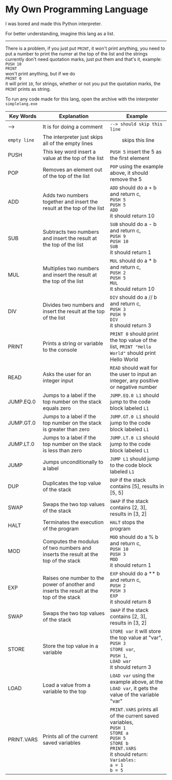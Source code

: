 # My Own Programming Language

I was bored and made this Python interpreter.


For better understanding, imagine this lang as a list.

_________________________________________________________________

There is a problem, if you just put `PRINT`, it won't print anything, you need to put a number to print the numer at the top of the list and the strings currently don't need quotation marks, just put them and that's it, example: <br> `PUSH 10` <br> `PRINT` <br> won't print anything, but if we do <br> `PRINT 0` <br> it will print `10`, for strings, whether or not you put the quotation marks, the `PRINT` prints as string.

To run any code made for this lang, open the archive with the interpreter `simplelang.exe`

| Key Words    | Explanation                                                            | Example                                                      |
|--------------|------------------------------------------------------------------------|--------------------------------------------------------------|
| -->          | It is for doing a comment                                              | `--> should skip this line`                                  |
| `empty line` | The interpreter just skips all of the empty lines                      | `    ` skips this line                                       |
| PUSH         | This key word insert a value at the top of the list                    | `PUSH 5` insert the 5 as the first element                   |
| POP          | Removes an element out of the top of the list                          | `POP` using the example above, it should remove the 5        |
| ADD          | Adds two numbers together and insert the result at the top of the list | `ADD` should do a + b and return c, <br> `PUSH 5` <br> `PUSH 5` <br> `ADD` <br> it should return 10                   |
| SUB          | Subtracts two numbers and insert the result at the top of the list     | `SUB` should do a - b and return c, <br> `PUSH 9` <br> `PUSH 10` <br> `SUB` <br> it should return 1                   |
| MUL          | Multiplies two numbers and insert the result at the top of the list    | `MUL` should do a * b and return c, <br> `PUSH 2` <br> `PUSH 5` <br> `MUL` <br> it should return 10                   |
| DIV          | Divides two numbers and insert the result at the top of the list       | `DIV` should do a // b and return c, <br> `PUSH 3` <br> `PUSH 9` <br> `DIV` <br> it should return 3                   |
| PRINT        | Prints a string or variable to the console                             | `PRINT 0` should print the top value of the list, `PRINT "Hello World"` should print Hello World                      |
| READ         | Asks the user for an integer input                                     | `READ` should wait for the user to input an integer, any positive or negative number                                  |
| JUMP.EQ.0    | Jumps to a label if the top number on the stack equals zero            | `JUMP.EQ.0 L1` should jump to the code block labeled `L1`  |
| JUMP.GT.0    | Jumps to a label if the top number on the stack is greater than zero   | `JUMP.GT.0 L1` should jump to the code block labeled `L1`  |
| JUMP.LT.0    | Jumps to a label if the top number on the stack is less than zero      | `JUMP.LT.0 L1` should jump to the code block labeled `L1`  |
| JUMP         | Jumps unconditionally to a label                                       | `JUMP L1` should jump to the code block labeled `L1`       |
| DUP          | Duplicates the top value of the stack                                  | `DUP` if the stack contains [5], results in [5, 5]           |
| SWAP         | Swaps the two top values of the stack                                  | `SWAP` if the stack contains [2, 3], results in [3, 2]       |
| HALT         | Terminates the execution of the program                                | `HALT` stops the program                                     |
| MOD          | Computes the modulus of two numbers and inserts the result at the top of the stack       | `MOD` should do a % b and return c, <br> `PUSH 10` <br> `PUSH 3` <br> `MOD` <br> it should return 1 |
| EXP          | Raises one number to the power of another and inserts the result at the top of the stack | `EXP` should do a ** b and return c, <br> `PUSH 2` <br> `PUSH 3` <br> `EXP` <br> it should return 8 |
| SWAP         | Swaps the two top values of the stack                                  | `SWAP` if the stack contains [2, 3], results in [3, 2]       |
| STORE        | Store the top value in a variable                                      | `STORE var` it will store the top value at "var", <br> `PUSH 3` <br> `STORE var`, <br> `PUSH 1`, <br> `LOAD war` <br> it should return 3 |
| LOAD         | Load a value from a variable to the top                                | `LOAD var` using the example above, at the `LOAD var`, it gets the value of the variable "var"                        |
| PRINT.VARS   | Prints all of the current saved variables                              | `PRINT.VARS` prints all of the current saved variables, <br> `PUSH 1` <br> `STORE a` <br> `PUSH 5` <br> `STORE b` <br> `PRINT.VARS` <br> it should return: <br> `Variables:` <br> `a = 1` <br> `b = 5` |
